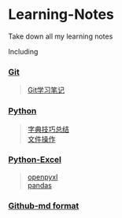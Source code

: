 # Learning-Notes
Take down all my learning notes

Including
### [Git](/git "git home") 
> [Git学习笔记](/git/Git学习笔记.md)  
> 
### [Python](/python "python home")
> [字典技巧总结](/python/字典技巧总结.md)  
> [文件操作](/python/文件操作.md)  
> 
### [Python-Excel](/python-excel "python-excel home")
> [openpyxl](/python-excel/openpyxl%20notes.md)  
> [pandas](/python-excel/pandas.md)  
> 
### [Github-md format](/md文件书写格式.md "md教程")
